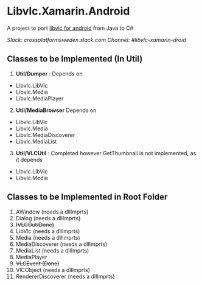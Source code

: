
# Libvlc.Xamarin.Android

A project to port [libvlc for android](https://code.videolan.org/videolan/vlc-android/tree/master/libvlc/src/org/videolan/libvlc)
from Java to C# 

*Slack: crossplatformsweden.slack.com   Channel: #libvlc-xamarin-droid*

## Classes to be Implemented (In Util) 
1. **Util/Dumper** : Depends on 
  * Libvlc.LibVlc
  * Libvlc.Media
  * Libvlc.MediaPlayer

2. **Util/MediaBrowser** Depends on 
  * Libvlc.LibVlc
  * Libvlc.Media
  * Libvlc.MediaDiscoverer
  * Libvlc.MediaList

3. **Util/VLCUtil** : Completed however GetThumbnail is not implemented, as it depends  
  * Libvlc.LibVlc
  * Libvlc.Media


## Classes to be Implemented in Root Folder 

1. AWindow  (needs a dllImprts)
2. Dialog  (needs a dllImprts)
3. ~~IVLCOut(Done)~~
4. LibVlc (needs a dllImprts)
5. Media (needs a dllImprts)
6. MediaDiscoverer  (needs a dllImprts)
7. MediaList (needs a dllImprts)
8. MediaPlayer
9. ~~VLCEvent (Done)~~
10. VlCObject  (needs a dllImprts)
11. RendererDiscoverer (needs a dllImprts)

